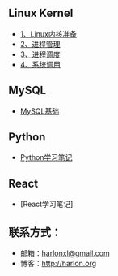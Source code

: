 ## Linux Kernel

* [1、Linux内核准备](https://github.com/Harlonxl/Learning-Note/wiki/1、Linux内核准备)
* [2、进程管理](https://github.com/Harlonxl/Learning-Note/wiki/2、进程管理)
* [3、进程调度](https://github.com/Harlonxl/Learning-Note/wiki/3、进程调度)
* [4、系统调用](https://github.com/Harlonxl/Learning-Note/wiki/4、系统调用)

## MySQL

* [MySQL基础](https://github.com/Harlonxl/Learning-Note/blob/master/mysql.md)


## Python

* [Python学习笔记](https://github.com/Harlonxl/Learning-Note/blob/master/python.md)


## React
* [React学习笔记]

## 联系方式：
- 邮箱：harlonxl@gmail.com
- 博客：http://harlon.org
